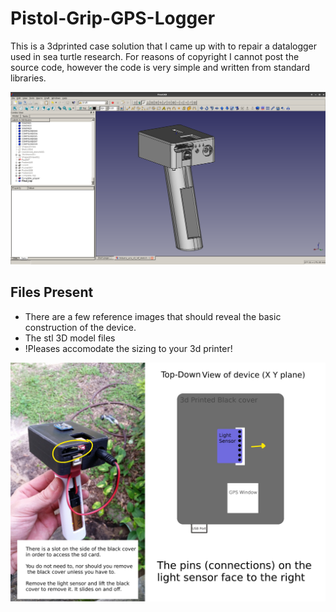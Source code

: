 # Pistol-Grip-GPS-Logger
This is a 3dprinted case solution that I came up with to repair a datalogger used in sea turtle research.
For reasons of copyright I cannot post the source code, however the code is very simple and written from standard libraries.

![alt text](shoreshine_logger.png "shoreshine logger img")

## Files Present

* There are a few reference images that should reveal the basic construction of the device. 
* The stl 3D model files
* !Pleases accomodate the sizing to your 3d printer!

![alt text](Turtle_image.jpg "shoreshine logger img")
